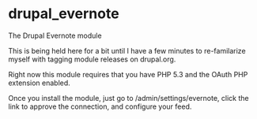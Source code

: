 drupal_evernote
===============

The Drupal Evernote module

This is being held here for a bit until I have a few minutes to re-familarize myself with tagging module releases on drupal.org.

Right now this module requires that you have PHP 5.3 and the OAuth PHP extension enabled.

Once you install the module, just go to /admin/settings/evernote, click the link to approve the connection, and configure your feed.